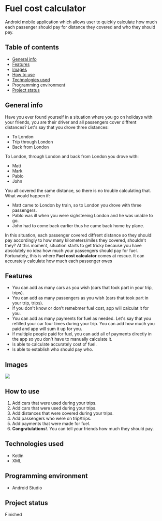 <h1>Fuel cost calculator</h1>
<p>Android mobile application which allows user to quickly calculate how much each passenger should pay for distance they covered and who they should pay. 
</p>
<h2>Table of contents</h2>
<ul>
  <li>
    <a href="#generalInfo">General info</a>
  </li>
    <li>
    <a href="#features">Features</a>
  </li>
    <li>
    <a href="#images">Images</a>
  </li>
  <li>
    <a href="#howToUse">How to use</a>
  </li>
  <li>
    <a href="#technologies">Technologies used</a>
  </li>
   <li>
    <a href="#environment">Programming environment</a>
  </li>
  <li>
    <a href="#status">Project status</a>
  </li>
  </ul>
  <h2 id="generalInfo">General info</h2>
  <p>Have you ever found yourself in a situation where you go on holidays with your friends, you are their driver and all passengers cover diffrent distances?
Let's say that you drove three distances:
<ul>
  <li>To London</li>
   <li>Trip through London</li>
   <li>Back from London</li>
 </ul>
 To London, through London and back from London you drove with:
 <ul>
  <li>Matt</li>
  <li>Mark</li>
  <li>Pablo</li>
  <li>John</li>
 </ul>
 You all covered the same distance, so there is no trouble calculating that.
 What would happen if:
  <ul>
  <li>Matt came to London by train, so to London you drove with three passengers.</li>
  <li>Pablo was ill when you were sighsteeing London and he was unable to go.</li>
  <li>John had to come back earlier thus he came back home by plane.</li>
 </ul>
 In this situation, each passenger covered diffrent distance so they should pay accordingly to how many kilometers/miles they covered, 
 shouldn't they?
 At this moment, situation starts to get tricky because you have absolutely no idea how much your passengers should pay for fuel.
 Fortunately, this is where <strong>Fuel cost calculator</strong> comes at rescue. It can accurately calculate how much each passenger owes
</p>
 <h2 id="features">Features</h2>
 <p>
 <ul>
  <li>You can add as many cars as you wish (cars that took part in your trip, trips).</li>
  <li>You can add as many passengers as you wish (cars that took part in your trip, trips).</li>
  <li>If you don't know or don't remebmer fuel cost, app will calculat it for you.</li>
  <li>You can add as many payments for fuel as needed. Let's say that you refilled your car four times during your trip. You can
   add how much you paid and app will sum it up for you.</li>
  <li>If multiple people paid for fuel, you can add all of payments directly in the app so you don't have to manually calculate it. </li>
  <li>Is able to calculate accurately cost of fuel.</li>
  <li>Is able to establish who should pay who.</li>
  </ul>
  </p>
  <h2 id="images">Images</h2>
   <img src="https://user-images.githubusercontent.com/56251920/154491508-82548965-7dae-4248-83c1-39bd550f61b7.png"></img>
  <h2 id="howToUse">How to use</h2>
   <ol>
  <li>Add cars that were used during your trips.</li>
  <li>Add cars that were used during your trips.</li>
  <li>Add distances that were covered during your trips.</li>
  <li>Add passengers who were on trip/trips.</li>
  <li>Add payments that were made for fuel.</li>
  <li><strong>Congratulations!</strong>. You can tell your friends how much they should pay.</li>
  </ol>
  <h2 id="technologies">Technologies used</h2> 
 <ul>
  <li>
   Kotlin
  </li>
  <li>
    XML
  </li>
  </ul>
   <h2 id="environment">Programming environment</h2> 
    <ul>
  <li>
   Android Studio
  </li>
  </ul>
    <h2 id="status">Project status</h2> 
    <p>Finished</p>
  
